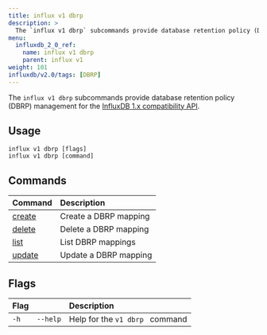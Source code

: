 ```yaml
---
title: influx v1 dbrp
description: >
  The `influx v1 dbrp` subcommands provide database retention policy (DBRP) mapping management for the InfluxDB 1.x compatibility API.
menu:
  influxdb_2_0_ref:
    name: influx v1 dbrp
    parent: influx v1
weight: 101
influxdb/v2.0/tags: [DBRP]
---
```


The `influx v1 dbrp` subcommands provide database retention policy (DBRP) management for the [InfluxDB 1.x compatibility API](/influxdb/v2.0/reference/api/influxdb-1x/).

## Usage
```
influx v1 dbrp [flags]
influx v1 dbrp [command]
```

## Commands

| Command                                                       | Description           |
|:------------------------------------------------------------- |:--------------------- |
| [create](/influxdb/v2.0/reference/cli/influx/v1/dbrp/create/) | Create a DBRP mapping |
| [delete](/influxdb/v2.0/reference/cli/influx/v1/dbrp/delete/) | Delete a DBRP mapping |
| [list](/influxdb/v2.0/reference/cli/influx/v1/dbrp/list/)     | List DBRP mappings    |
| [update](/influxdb/v2.0/reference/cli/influx/v1/dbrp/update/) | Update a DBRP mapping |

## Flags
| Flag |          | Description                     |
|:-----|:---------|:--------------------------------|
| `-h` | `--help` | Help for the `v1 dbrp ` command |
